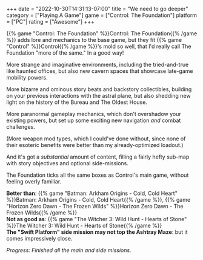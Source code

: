 +++
date = "2022-10-30T14:31:13-07:00"
title = "We need to go deeper"
category = ["Playing A Game"]
game = ["Control: The Foundation"]
platform = ["PC"]
rating = ["Awesome"]
+++

{{% game "Control: The Foundation" %}}Control: The Foundation{{% /game %}} adds lore and mechanics to the base game, but they fit {{% game "Control" %}}Control{{% /game %}}'s mold so well, that I'd really call The Foundation "more of the same."  In a good way!

More strange and imaginative environments, including the tried-and-true like haunted offices, but also new cavern spaces that showcase late-game mobility powers.

More bizarre and ominous story beats and backstory collectibles, building on your previous interactions with the astral plane, but also shedding new light on the history of the Bureau and The Oldest House.

More paranormal gameplay mechanics, which don't overshadow your existing powers, but set up some exciting new navigation <i>and</i> combat challenges.

(More weapon mod types, which I could've done without, since none of their esoteric benefits were better than my already-optimized loadout.)

And it's got a <i>substantial</i> amount of content, filling a fairly hefty sub-map with story objectives and optional side-missions.

The Foundation ticks all the same boxes as Control's main game, without feeling overly familiar.

<b>Better than</b>: {{% game "Batman: Arkham Origins - Cold, Cold Heart" %}}Batman: Arkham Origins - Cold, Cold Heart{{% /game %}}, {{% game "Horizon Zero Dawn - The Frozen Wilds" %}}Horizon Zero Dawn - The Frozen Wilds{{% /game %}}  
<b>Not as good as</b>: {{% game "The Witcher 3: Wild Hunt - Hearts of Stone" %}}The Witcher 3: Wild Hunt - Hearts of Stone{{% /game %}}  
<b>The "Swift Platform" side mission may not top the Ashtray Maze</b>: but it comes impressively close.

<i>Progress: Finished all the main and side missions.</i>
